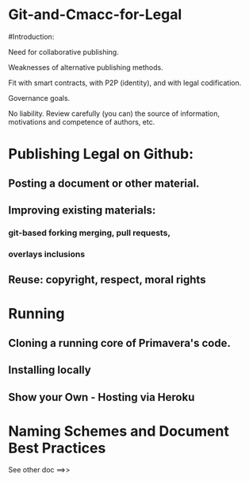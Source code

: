 # Git-and-Cmacc-for-Legal

#Introduction:

 Need for collaborative publishing.

 Weaknesses of alternative publishing methods.

 Fit with smart contracts, with P2P (identity), and with legal codification.

 Governance goals. 

No liability.  Review carefully (you can) the source of information, motivations and competence of authors, etc.


# Publishing Legal on Github:

## Posting a document or other material.

## Improving existing materials:

### git-based forking merging, pull requests, 

### overlays inclusions 

## Reuse: copyright, respect, moral rights

# Running

## Cloning a running core of Primavera's code. 

## Installing locally

## Show your Own - Hosting via Heroku


# Naming Schemes and Document Best Practices

See other doc ==>>



